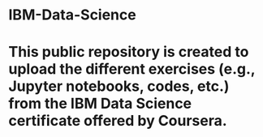 # IBM-Data-Science
# This public repository is created to upload the different exercises (e.g., Jupyter notebooks, codes, etc.) from the IBM Data Science certificate offered by Coursera. 
